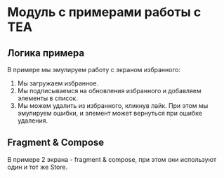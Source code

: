 # Модуль с примерами работы с TEA

## Логика примера

В примере мы эмулируем работу с экраном избранного:

1. Мы загружаем избранное.
2. Мы подписываемся на обновления избранного и добавляем элементы в список.
3. Мы можем удалить из избранного, кликнув лайк. При этом мы эмулируем ошибки, и элемент может вернуться при ошибке
   удаления.

## Fragment & Compose

В примере 2 экрана - fragment & compose, при этом они используют один и тот же Store.

